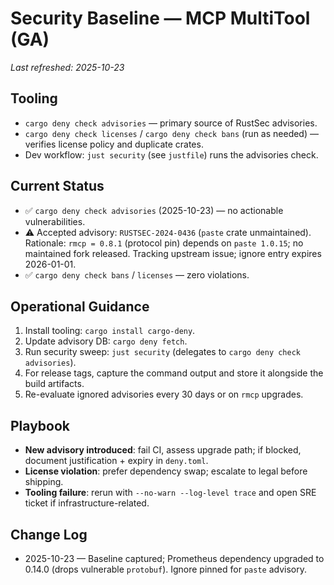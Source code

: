 # Security Baseline — MCP MultiTool (GA)

_Last refreshed: 2025-10-23_

## Tooling
- `cargo deny check advisories` — primary source of RustSec advisories.
- `cargo deny check licenses` / `cargo deny check bans` (run as needed) — verifies license policy and duplicate crates.
- Dev workflow: `just security` (see `justfile`) runs the advisories check.

## Current Status
- ✅ `cargo deny check advisories` (2025-10-23) — no actionable vulnerabilities.
- ⚠️ Accepted advisory: `RUSTSEC-2024-0436` (`paste` crate unmaintained). Rationale: `rmcp = 0.8.1` (protocol pin) depends on `paste 1.0.15`; no maintained fork released. Tracking upstream issue; ignore entry expires 2026-01-01.
- ✅ `cargo deny check bans` / `licenses` — zero violations.

## Operational Guidance
1. Install tooling: `cargo install cargo-deny`.
2. Update advisory DB: `cargo deny fetch`.
3. Run security sweep: `just security` (delegates to `cargo deny check advisories`).
4. For release tags, capture the command output and store it alongside the build artifacts.
5. Re-evaluate ignored advisories every 30 days or on `rmcp` upgrades.

## Playbook
- **New advisory introduced**: fail CI, assess upgrade path; if blocked, document justification + expiry in `deny.toml`.
- **License violation**: prefer dependency swap; escalate to legal before shipping.
- **Tooling failure**: rerun with `--no-warn --log-level trace` and open SRE ticket if infrastructure-related.

## Change Log
- 2025-10-23 — Baseline captured; Prometheus dependency upgraded to 0.14.0 (drops vulnerable `protobuf`). Ignore pinned for `paste` advisory.
